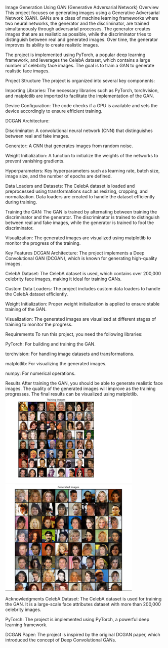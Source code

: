 Image Generation Using GAN (Generative Adversarial Network)
Overview
This project focuses on generating images using a Generative Adversarial Network (GAN). GANs are a class of machine learning frameworks where two neural networks, the generator and the discriminator, are trained simultaneously through adversarial processes. The generator creates images that are as realistic as possible, while the discriminator tries to distinguish between real and generated images. Over time, the generator improves its ability to create realistic images.

The project is implemented using PyTorch, a popular deep learning framework, and leverages the CelebA dataset, which contains a large number of celebrity face images. The goal is to train a GAN to generate realistic face images.

Project Structure
The project is organized into several key components:

Importing Libraries: The necessary libraries such as PyTorch, torchvision, and matplotlib are imported to facilitate the implementation of the GAN.

Device Configuration: The code checks if a GPU is available and sets the device accordingly to ensure efficient training.

DCGAN Architecture:

Discriminator: A convolutional neural network (CNN) that distinguishes between real and fake images.

Generator: A CNN that generates images from random noise.

Weight Initialization: A function to initialize the weights of the networks to prevent vanishing gradients.

Hyperparameters: Key hyperparameters such as learning rate, batch size, image size, and the number of epochs are defined.

Data Loaders and Datasets: The CelebA dataset is loaded and preprocessed using transformations such as resizing, cropping, and normalization. Data loaders are created to handle the dataset efficiently during training.

Training the GAN: The GAN is trained by alternating between training the discriminator and the generator. The discriminator is trained to distinguish between real and fake images, while the generator is trained to fool the discriminator.

Visualization: The generated images are visualized using matplotlib to monitor the progress of the training.

Key Features
DCGAN Architecture: The project implements a Deep Convolutional GAN (DCGAN), which is known for generating high-quality images.

CelebA Dataset: The CelebA dataset is used, which contains over 200,000 celebrity face images, making it ideal for training GANs.

Custom Data Loaders: The project includes custom data loaders to handle the CelebA dataset efficiently.

Weight Initialization: Proper weight initialization is applied to ensure stable training of the GAN.

Visualization: The generated images are visualized at different stages of training to monitor the progress.

Requirements
To run this project, you need the following libraries:

PyTorch: For building and training the GAN.

torchvision: For handling image datasets and transformations.

matplotlib: For visualizing the generated images.

numpy: For numerical operations.

Results
After training the GAN, you should be able to generate realistic face images. The quality of the generated images will improve as the training progresses. The final results can be visualized using matplotlib.
<img src="Screenshot 2025-07-24 232054.png" alt="Sample 1" width="400"/>
<img src="Screenshot 2025-07-24 232114.png" alt="Sample 2" width="400"/>

Acknowledgments
CelebA Dataset: The CelebA dataset is used for training the GAN. It is a large-scale face attributes dataset with more than 200,000 celebrity images.

PyTorch: The project is implemented using PyTorch, a powerful deep learning framework.

DCGAN Paper: The project is inspired by the original DCGAN paper, which introduced the concept of Deep Convolutional GANs.

